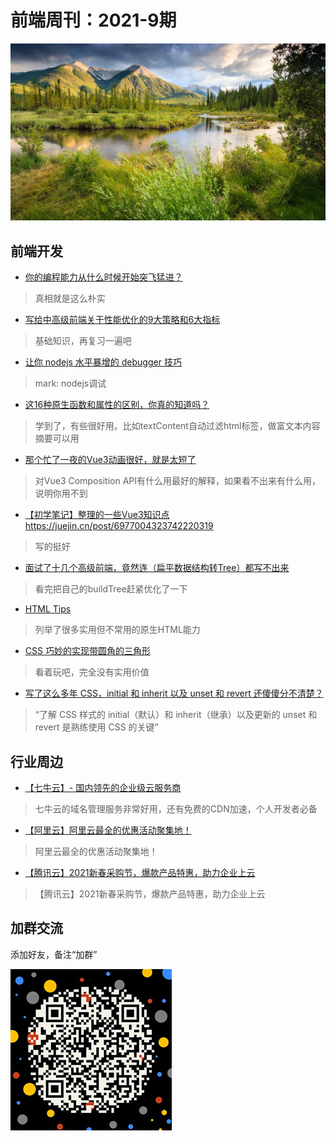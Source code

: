 # 前端周刊：2021-9期

[![](/img/bing/20210721.png?imageMogr2/thumbnail/960x)](https://cn.bing.com/search?q=朱砂湖)

## 前端开发

- [你的编程能力从什么时候开始突飞猛进？](https://www.zhihu.com/question/356351510/answer/913928066)

> 真相就是这么朴实

- [写给中高级前端关于性能优化的9大策略和6大指标](https://juejin.cn/post/6981673766178783262#heading-20)

> 基础知识，再复习一遍吧

- [让你 nodejs 水平暴增的 debugger 技巧](https://mp.weixin.qq.com/s/xHHtLrnb-FZeonkX525RVw)

> mark: nodejs调试

- [这16种原生函数和属性的区别，你真的知道吗？](https://juejin.cn/post/6982742095375597575)

> 学到了，有些很好用。比如textContent自动过滤html标签，做富文本内容摘要可以用

- [那个忙了一夜的Vue3动画很好，就是太短了](https://juejin.cn/post/6891640356543627278)

> 对Vue3 Composition API有什么用最好的解释，如果看不出来有什么用，说明你用不到

- [【初学笔记】整理的一些Vue3知识点]()https://juejin.cn/post/6977004323742220319

> 写的挺好

- [面试了十几个高级前端，竟然连（扁平数据结构转Tree）都写不出来](https://juejin.cn/post/6983904373508145189)

> 看完把自己的buildTree赶紧优化了一下

- [HTML Tips](https://markodenic.com/html-tips/#header)

> 列举了很多实用但不常用的原生HTML能力

- [CSS 巧妙的实现带圆角的三角形](https://www.cnblogs.com/coco1s/p/15009605.html)

> 看着玩吧，完全没有实用价值

- [写了这么多年 CSS，initial 和 inherit 以及 unset 和 revert 还傻傻分不清楚？](https://www.cnblogs.com/coco1s/p/15042881.html)

> “了解 CSS 样式的 initial（默认）和 inherit（继承）以及更新的 unset 和 revert 是熟练使用 CSS 的关键”

## 行业周边

- [【七牛云】- 国内领先的企业级云服务商](https://marketing.qiniu.com/cps/redirect?redirect_id=4&cps_key=1hfwb75ib2jbm)

> 七牛云的域名管理服务非常好用，还有免费的CDN加速，个人开发者必备

- [【阿里云】阿里云最全的优惠活动聚集地！](https://www.aliyun.com/activity?source=5176.11533457&userCode=y31qmczl)

> 阿里云最全的优惠活动聚集地！

- [【腾讯云】2021新春采购节，爆款产品特惠，助力企业上云](https://curl.qcloud.com/6TLg1x6p)

> 【腾讯云】2021新春采购节，爆款产品特惠，助力企业上云

## 加群交流

添加好友，备注“加群”

![refned_x](../img/a/refined-x.jpg)
